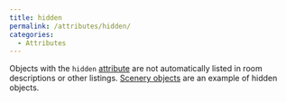 ```yaml
---
title: hidden
permalink: /attributes/hidden/
categories: 
  - Attributes
---
```


Objects with the `hidden` [attribute](/attributes/) are not
automatically listed in room descriptions or other listings.
[Scenery objects](/basics/scenery/) are an example of hidden objects.
